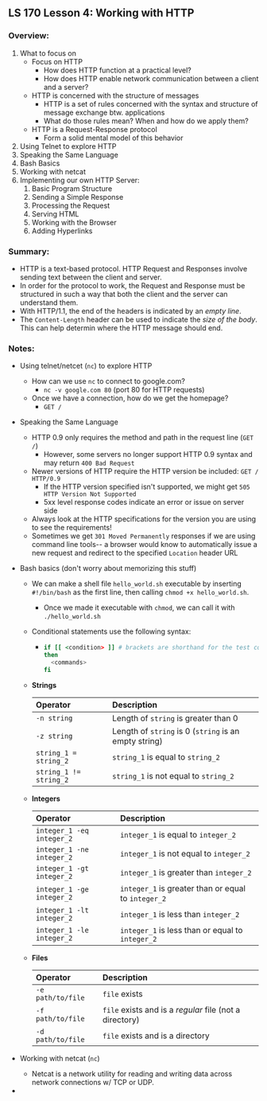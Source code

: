 ## LS 170 Lesson 4: Working with HTTP



### Overview:

1. What to focus on
   * Focus on HTTP
     * How does HTTP function at a practical level?
     * How does HTTP enable network communication between a client and a server?
   * HTTP is concerned with the structure of messages
     * HTTP is a set of rules concerned with the syntax and structure of message exchange btw. applications
     * What do those rules mean? When and how do we apply them?
   * HTTP is a Request-Response protocol
     * Form a solid mental model of this behavior
2. Using Telnet to explore HTTP
3. Speaking the Same Language
4. Bash Basics
5. Working with netcat
6. Implementing our own HTTP Server:
   1. Basic Program Structure
   2. Sending a Simple Response
   3. Processing the Request
   4. Serving HTML
   5. Working with the Browser
   6. Adding Hyperlinks

### Summary:

* HTTP is a text-based protocol. HTTP Request and Responses involve sending text between the client and server.
* In order for the protocol to work, the Request and Response must be structured in such a way that both the client and the server can understand them.
* With HTTP/1.1, the end of the headers is indicated by an *empty line*.
* The `Content-Length` header can be used to indicate the *size of the body*. This can help determin where the HTTP message should end.



### Notes:

* Using telnet/netcet (`nc`) to explore HTTP

  * How can we use `nc` to connect to google.com?
    * `nc -v google.com 80` (port 80 for HTTP requests)
  * Once we have a connection, how do we get the homepage?
    * `GET /`

* Speaking the Same Language

  * HTTP 0.9 only requires the method and path in the request line (`GET /`)
    * However, some servers no longer support HTTP 0.9 syntax and may return `400 Bad Request`
  * Newer versions of HTTP require the HTTP version be included: `GET / HTTP/0.9`
    * If the HTTP version specified isn't supported, we might get `505 HTTP Version Not Supported`
    * 5xx level response codes indicate an error or issue on server side
  * Always look at the HTTP specifications for the version you are using to see the requirements!
  * Sometimes we get `301 Moved Permanently` responses if we are using command line tools-- a browser would know to automatically issue a new request and redirect to the specified `Location` header URL

* Bash basics (don't worry about memorizing this stuff)

  * We can make a shell file `hello_world.sh` executable by inserting `#!/bin/bash` as the first line, then calling `chmod +x hello_world.sh`.

    * Once we made it executable with `chmod`, we can call it with `./hello_world.sh`

  * Conditional statements use the following syntax:

    * ``` bash
      if [[ <condition> ]] # brackets are shorthand for the test command
      then
        <commands>
      fi
      ```

  * **Strings**

    | Operator               | Description                                           |
    | :--------------------- | :---------------------------------------------------- |
    | `-n string`            | Length of `string` is greater than 0                  |
    | `-z string`            | Length of `string` is 0 (`string` is an empty string) |
    | `string_1 = string_2`  | `string_1` is equal to `string_2`                     |
    | `string_1 != string_2` | `string_1` is not equal to `string_2`                 |

  * **Integers**

    | Operator                  | Description                                         |
    | :------------------------ | :-------------------------------------------------- |
    | `integer_1 -eq integer_2` | `integer_1` is equal to `integer_2`                 |
    | `integer_1 -ne integer_2` | `integer_1` is not equal to `integer_2`             |
    | `integer_1 -gt integer_2` | `integer_1` is greater than `integer_2`             |
    | `integer_1 -ge integer_2` | `integer_1` is greater than or equal to `integer_2` |
    | `integer_1 -lt integer_2` | `integer_1` is less than `integer_2`                |
    | `integer_1 -le integer_2` | `integer_1` is less than or equal to `integer_2`    |

  * **Files**

    | Operator          | Description                                             |
    | :---------------- | :------------------------------------------------------ |
    | `-e path/to/file` | `file` exists                                           |
    | `-f path/to/file` | `file` exists and is a *regular* file (not a directory) |
    | `-d path/to/file` | `file` exists and is a directory                        |

* Working with netcat (`nc`)
  
  * Netcat is a network utility for reading and writing data across network connections w/ TCP or UDP.
* 